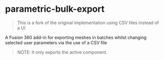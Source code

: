 # parametric-bulk-export

> This is a fork of the original implementation using CSV files instead of a UI

A Fusion 360 add-in for exporting meshes in batches whilst changing selected user parameters via the use of a CSV file
> NOTE: It only exports the active component.
